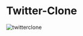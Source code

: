 # Twitter-Clone

![twitterclone](https://github.com/nilhansuer/Twitter-Clone/assets/78359573/7088f7ca-40a8-4ada-b00f-18d72679821b)
